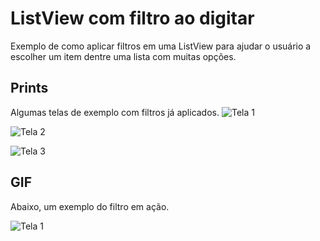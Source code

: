 # ListView com filtro ao digitar

Exemplo de como aplicar filtros em uma ListView para ajudar o usuário a escolher
um item dentre uma lista com muitas opções.



## Prints

Algumas telas de exemplo com filtros já aplicados.
![Tela 1](./README.assets/print1.jfif)

![Tela 2](./README.assets/print2.jfif)

![Tela 3](./README.assets/print3.jfif)



## GIF

Abaixo, um exemplo do filtro em ação.

![Tela 1](./README.assets/animacao.gif)